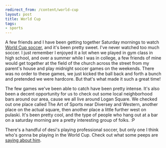 ```yaml
---
redirect_from: /content/world-cup
layout: post
title: World Cup
tags:
- sports
---
```

A few friends and I have been getting together Saturday mornings to watch [World Cup soccer](http://www.fifaworldcup.com/), and it's been pretty sweet. I've never watched too much soccer. I just remember I enjoyed it a lot when we played in gym class in high school, and over a summer while I was in college, a few friends of mine would get together at the field of the church across the street from my parent's house and play midnight soccer games on the weekends. There was no order to these games, we just kicked the ball back and forth a bunch and pretended we were hardcore. But that's what made it such a great time!

The few games we've been able to catch have been pretty intense. It's also been a decent opportunity for us to check out some local neighborhood bars around our area, cause we all live around Logan Square. We checked out one place called The Art of Sports near Diversey and Western, another place on the actual square, then another place a little further west on pulaski. It's been pretty cool, and the type of people who hang out at a bar on a saturday morning are a pretty interesting group of folks. :P

There's a handful of desi's playing professional soccer, but only one I think who's gonna be playing in the World Cup. Check out what some peeps are [saying about him](http://www.sepiamutiny.com/sepia/archives/003384.html).


